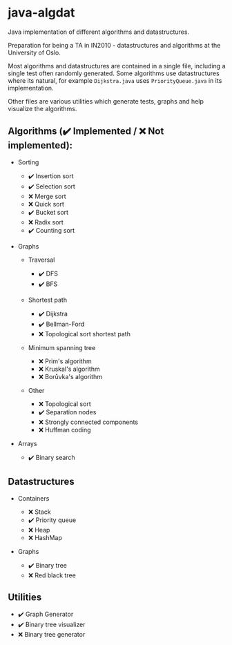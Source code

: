 # java-algdat
Java implementation of different algorithms and datastructures.

Preparation for being a TA in IN2010 - datastructures and algorithms at the University of Oslo.

Most algorithms and datastructures are contained in a single file, including a single test often
randomly generated. Some algorithms use datastructures where its natural, for example
`Dijkstra.java` uses `PriorityQueue.java` in its implementation.

Other files are various utilities which generate tests, graphs and help visualize the
algorithms.

## Algorithms (✔️ Implemented / ❌ Not implemented):
* Sorting
  * ✔️ Insertion sort
  * ✔️ Selection sort
  * ❌ Merge sort
  * ❌ Quick sort
  * ✔️  Bucket sort
  * ❌ Radix sort
  * ✔️ Counting sort
  
* Graphs
  * Traversal
    * ✔️ DFS
    * ✔️ BFS
    
  * Shortest path
    * ✔️ Dijkstra
    * ✔️ Bellman-Ford
    * ❌ Topological sort shortest path
  
  * Minimum spanning tree
    * ❌ Prim's algorithm
    * ❌ Kruskal's algorithm
    * ❌ Borůvka's algorithm
        
  * Other
    * ❌ Topological sort
    * ✔️  Separation nodes
    * ❌ Strongly connected components
    * ❌ Huffman coding
    
* Arrays
  * ✔️ Binary search

## Datastructures
* Containers
  * ❌ Stack
  * ✔️ Priority queue
  * ❌ Heap
  * ❌ HashMap
  
* Graphs
  * ✔️ Binary tree
  * ❌ Red black tree

## Utilities
* ✔️ Graph Generator
* ✔️ Binary tree visualizer
* ❌ Binary tree generator
